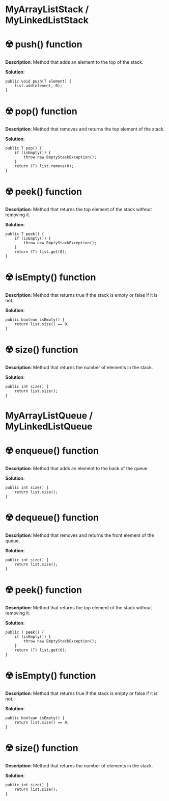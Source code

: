 # MyArrayListStack / MyLinkedListStack
# :radioactive: push() function

**Description**: Method that adds an element to the top of the stack.

**Solution**:

    public void push(T element) {
        list.add(element, 0);
    }
    
# :radioactive: pop() function

**Description**: Method that removes and returns the top element of the stack.

**Solution**:

    public T pop() {
        if (isEmpty()) {
            throw new EmptyStackException();
        }
        return (T) list.remove(0);
    }
    
# :radioactive: peek() function

**Description**: Method that returns the top element of the stack without removing it.

**Solution**: 

    public T peek() {
        if (isEmpty()) {
            throw new EmptyStackException();
        }
        return (T) list.get(0);
    }
    
# :radioactive: isEmpty() function

**Description**: Method that returns true if the stack is empty or false if it is not.

**Solution**: 

    public boolean isEmpty() {
        return list.size() == 0;
    }
    
# :radioactive: size() function

**Description**: Method that returns the number of elements in the stack.

**Solution**: 

    public int size() {
        return list.size();
    }
    
# MyArrayListQueue / MyLinkedListQueue
    
# :radioactive: enqueue() function

**Description**: Method that adds an element to the back of the queue.

**Solution**: 

    public int size() {
        return list.size();
    }
    
# :radioactive: dequeue() function

**Description**: Method that removes and returns the front element of the queue.

**Solution**: 

    public int size() {
        return list.size();
    }
    
# :radioactive: peek() function

**Description**: Method that returns the top element of the stack without removing it.

**Solution**: 

    public T peek() {
        if (isEmpty()) {
            throw new EmptyStackException();
        }
        return (T) list.get(0);
    }
    
# :radioactive: isEmpty() function

**Description**: Method that returns true if the stack is empty or false if it is not.

**Solution**: 

    public boolean isEmpty() {
        return list.size() == 0;
    }
    
# :radioactive: size() function

**Description**: Method that returns the number of elements in the stack.

**Solution**: 

    public int size() {
        return list.size();
    }
